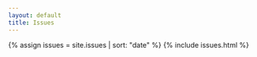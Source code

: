 ```yaml
---
layout: default
title: Issues
---
```

{% assign issues = site.issues | sort: "date" %}
{% include issues.html %}
